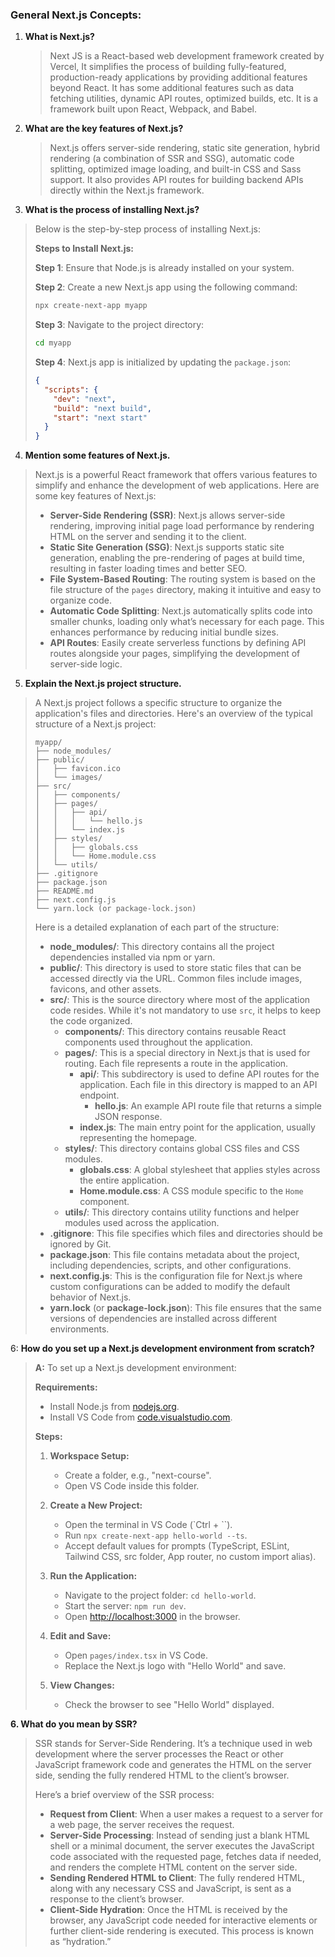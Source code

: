 
### General Next.js Concepts:

1. **What is Next.js?**
   > Next JS is a React-based  web development framework created by Vercel, It simplifies the process of building fully-featured, production-ready applications by providing additional features beyond React. It has some additional features such as data fetching utilities, dynamic API routes, optimized builds, etc. It is a framework built upon React, Webpack, and Babel.

2. **What are the key features of Next.js?**
   > Next.js offers server-side rendering, static site generation, hybrid rendering (a combination of SSR and SSG), automatic code splitting, optimized image loading, and built-in CSS and Sass support. It also provides API routes for building backend APIs directly within the Next.js framework.


3. **What is the process of installing Next.js?**

> Below is the step-by-step process of installing Next.js:
>
> **Steps to Install Next.js:**
>
> **Step 1**: Ensure that Node.js is already installed on your system.
>
> **Step 2**: Create a new Next.js app using the following command:
> ```bash
> npx create-next-app myapp
> ```
>
> **Step 3**: Navigate to the project directory:
> ```bash
> cd myapp
> ```
>
> **Step 4**: Next.js app is initialized by updating the `package.json`:
> ```json
> {
>   "scripts": {
>     "dev": "next",
>     "build": "next build",
>     "start": "next start"
>   }
> }
> ```



4. **Mention some features of Next.js.**

> Next.js is a powerful React framework that offers various features to simplify and enhance the development of web applications. Here are some key features of Next.js:
> 
> - **Server-Side Rendering (SSR)**: Next.js allows server-side rendering, improving initial page load performance by rendering HTML on the server and sending it to the client.
> - **Static Site Generation (SSG)**: Next.js supports static site generation, enabling the pre-rendering of pages at build time, resulting in faster loading times and better SEO.
> - **File System-Based Routing**: The routing system is based on the file structure of the `pages` directory, making it intuitive and easy to organize code.
> - **Automatic Code Splitting**: Next.js automatically splits code into smaller chunks, loading only what’s necessary for each page. This enhances performance by reducing initial bundle sizes.
> - **API Routes**: Easily create serverless functions by defining API routes alongside your pages, simplifying the development of server-side logic.


5. **Explain the Next.js project structure.**

> A Next.js project follows a specific structure to organize the application's files and directories. Here's an overview of the typical structure of a Next.js project:
>
> ```
> myapp/
> ├── node_modules/
> ├── public/
> │   ├── favicon.ico
> │   └── images/
> ├── src/
> │   ├── components/
> │   ├── pages/
> │   │   ├── api/
> │   │   │   └── hello.js
> │   │   └── index.js
> │   ├── styles/
> │   │   ├── globals.css
> │   │   └── Home.module.css
> │   └── utils/
> ├── .gitignore
> ├── package.json
> ├── README.md
> ├── next.config.js
> └── yarn.lock (or package-lock.json)
> ```
>
> Here is a detailed explanation of each part of the structure:
>
> - **node_modules/**: This directory contains all the project dependencies installed via npm or yarn.
> - **public/**: This directory is used to store static files that can be accessed directly via the URL. Common files include images, favicons, and other assets. 
> - **src/**: This is the source directory where most of the application code resides. While it's not mandatory to use `src`, it helps to keep the code organized.
>   - **components/**: This directory contains reusable React components used throughout the application.
>   - **pages/**: This is a special directory in Next.js that is used for routing. Each file represents a route in the application.
>     - **api/**: This subdirectory is used to define API routes for the application. Each file in this directory is mapped to an API endpoint.
>       - **hello.js**: An example API route file that returns a simple JSON response.
>     - **index.js**: The main entry point for the application, usually representing the homepage.
>   - **styles/**: This directory contains global CSS files and CSS modules.
>     - **globals.css**: A global stylesheet that applies styles across the entire application.
>     - **Home.module.css**: A CSS module specific to the `Home` component.
>   - **utils/**: This directory contains utility functions and helper modules used across the application.
> - **.gitignore**: This file specifies which files and directories should be ignored by Git.
> - **package.json**: This file contains metadata about the project, including dependencies, scripts, and other configurations.
> - **next.config.js**: This is the configuration file for Next.js where custom configurations can be added to modify the default behavior of Next.js.
> - **yarn.lock** (or **package-lock.json**): This file ensures that the same versions of dependencies are installed across different environments.


6: **How do you set up a Next.js development environment from scratch?**

> **A:** To set up a Next.js development environment:
> 
> **Requirements:**
> - Install Node.js from [nodejs.org](https://nodejs.org/).
> - Install VS Code from [code.visualstudio.com](https://code.visualstudio.com/).
>
> **Steps:**
> 1. **Workspace Setup:**
>    - Create a folder, e.g., "next-course".
>    - Open VS Code inside this folder.
>
> 2. **Create a New Project:**
>    - Open the terminal in VS Code (`Ctrl + \``).
>    - Run `npx create-next-app hello-world --ts`.
>    - Accept default values for prompts (TypeScript, ESLint, Tailwind CSS, src folder, App router, no custom import alias).
>
> 3. **Run the Application:**
>    - Navigate to the project folder: `cd hello-world`.
>    - Start the server: `npm run dev`.
>    - Open [http://localhost:3000](http://localhost:3000) in the browser.
>
> 4. **Edit and Save:**
>    - Open `pages/index.tsx` in VS Code.
>    - Replace the Next.js logo with "Hello World" and save.
>
> 5. **View Changes:**
>    - Check the browser to see "Hello World" displayed.












**6. What do you mean by SSR?**

> SSR stands for Server-Side Rendering. It’s a technique used in web development where the server processes the React or other JavaScript framework code and generates the HTML on the server side, sending the fully rendered HTML to the client’s browser.
> 
> Here’s a brief overview of the SSR process:
> 
> - **Request from Client**: When a user makes a request to a server for a web page, the server receives the request.
> - **Server-Side Processing**: Instead of sending just a blank HTML shell or a minimal document, the server executes the JavaScript code associated with the requested page, fetches data if needed, and renders the complete HTML content on the server side.
> - **Sending Rendered HTML to Client**: The fully rendered HTML, along with any necessary CSS and JavaScript, is sent as a response to the client’s browser.
> - **Client-Side Hydration**: Once the HTML is received by the browser, any JavaScript code needed for interactive elements or further client-side rendering is executed. This process is known as “hydration.”



